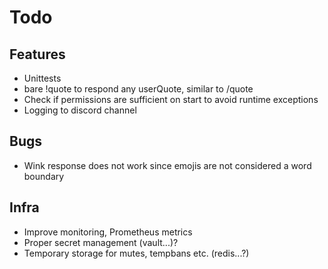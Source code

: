# Todo

## Features

* Unittests
* bare !quote to respond any userQuote, similar to /quote
* Check if permissions are sufficient on start to avoid runtime exceptions
* Logging to discord channel

## Bugs

* Wink response does not work since emojis are not considered a word boundary

## Infra

* Improve monitoring, Prometheus metrics
* Proper secret management (vault...)?
* Temporary storage for mutes, tempbans etc. (redis...?)
